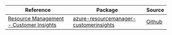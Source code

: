 | Reference | Package | Source |
|---|---|---|
|[Resource Management - Customer Insights](resourcemanager-customerinsights-readme.md)|[azure-resourcemanager-customerinsights](https://repo1.maven.org/maven2/com/azure/resourcemanager/azure-resourcemanager-customerinsights)|[Github](https://github.com/Azure/azure-sdk-for-java)|
